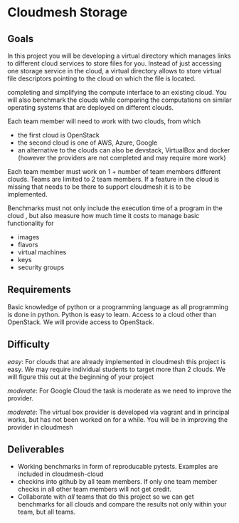 # Cloudmesh Storage

## Goals

In this project you will be developing a virtual directory which manages
links to different cloud services to store files for you. Instead of just
accessing one storage service in the cloud, a virtual directory allows to
store virtual file descriptors pointing to the cloud on which the file is
located.
 
 
completing and simplifying the compute interface to an existing cloud.
You will also benchmark the clouds while comparing the computations on
similar operating systems that are deployed on different clouds. 

Each team member will need to work with two clouds, from which 

* the first cloud is OpenStack
* the second cloud is one of AWS, Azure, Google
* an alternative to the clouds can also be devstack, VirtualBox and docker
  (however the providers are not completed and may require more work)
 
Each team member must work on 1 + number of team members different clouds.
Teams are limited to 2 team members. If a feature in the cloud is missing
that needs to be there to support cloudmesh it is to be implemented.

Benchmarks must not only include the execution time of a program in the cloud
, but also measure how much time it costs to manage basic functionality for 
 
* images
* flavors
* virtual machines
* keys
* security groups

## Requirements

Basic knowledge of python or a programming language as all programming is
done in python. Python is easy to learn. Access to a cloud other than
OpenStack. We will provide access to OpenStack.

## Difficulty

*easy*: For clouds that are already implemented in cloudmesh this project is
easy. We may require individual students to target more than 2 clouds. We
will figure this out at the beginning of your project
 
*moderate*: For Google Cloud the task is moderate as we need to improve the
provider.

*moderate*: The virtual box provider is developed via vagrant and in
 principal works, but has not been worked on for a while. You will be in
 improving the provider in cloudmesh

## Deliverables

* Working benchmarks in form of reproducable pytests. Examples are included
  in cloudmesh-cloud 
* checkins into github by all team members. If only one team member checks in
  all other team members will not get credit.
* Collaborate with *all* teams that do this project so we can get benchmarks
  for all clouds and compare the results not only within your team, but all
  teams.
